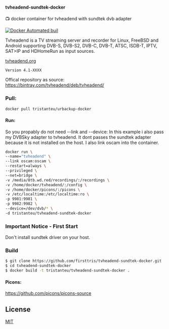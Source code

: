 #### tvheadend-sundtek-docker
:tv: docker container for tvheadend with sundtek dvb adapter

[![Docker Automated buil](https://img.shields.io/docker/automated/jrottenberg/ffmpeg.svg)](https://hub.docker.com/r/tristanteu/tvheadend-sundtek-docker/)



Tvheadend is a TV streaming server and recorder for Linux, FreeBSD and Android supporting DVB-S, DVB-S2, DVB-C, DVB-T, ATSC, ISDB-T, IPTV, SAT>IP and HDHomeRun as input sources.  

[tvheadend.org](https://tvheadend.org/)

`Version 4.1-XXXX`

Offical repository as source:   
https://bintray.com/tvheadend/deb/tvheadend/

### Pull:
```bash
docker pull tristanteu/urbackup-docker
```

#### Run:
So you propably do not need --link and --device:
In this example i also pass my DVBSky adapter to tvheadend. It dont passes the sundtek adapter because it is not installed on the host.
I also link oscam into the container.
```bash
docker run \
--name="tvheadend" \
--link oscam:oscam \
--restart=always \
--privileged \
--net=bridge \
-v /media/8tb.wd.red/recordings/:/recordings \
-v /home/docker/tvheadend/:/config \
-v /home/docker/picons/:/picons \
-v /etc/localtime:/etc/localtime:ro \
-p 9981:9981 \
-p 9982:9982 \
--device=/dev/dvb/* \
-d tristanteu/tvheadend-sundtek-docker
```

### Important Notice - First Start
Don't install sundtek driver on your host.

### Build
```bash
$ git clone https://github.com/firsttris/tvheadend-sundtek-docker.git
$ cd tvheadend-sundtek-docker
$ docker build -t tristanteu/tvheadend-sundtek-docker .
```

#### Picons:
https://github.com/picons/picons-source

## License
[MIT](http://opensource.org/licenses/MIT)
